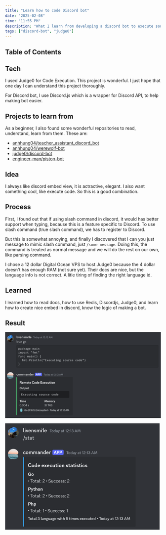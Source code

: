```yaml
---
title: "Learn how to code Discord bot"
date: "2025-02-08"
time: "11:55 PM"
description: "What I learn from developing a discord bot to execute source code remotely"
tags: ["discord-bot", "judge0"]
---
```


## Table of Contents

## Tech

I used Judge0 for Code Execution. This project is wonderful. I just hope that one day I can understand this project thoroughly.

For Discord bot, I use Discord.js which is a wrapper for Discord API, to help making bot easier.

## Projects to learn from

As a beginner, I also found some wonderful repositories to read, understand, learn from them. These are:

-   [anhhung04/teacher_assistant_discord_bot](https://github.com/anhhung04/teacher_assistant_discord_bot)
-   [anhhung04/werewolf-bot](https://github.com/anhhung04/werewolf-bot)
-   [judge0/discord-bot](https://github.com/judge0/discord-bot)
-   [engineer-man/piston-bot](https://github.com/engineer-man/piston-bot)

## Idea

I always like discord embed view, it is actractive, elegant. I also want something cool, like execute code. So this is a good combination.

## Process

First, I found out that if using slash command in discord, it would has better support when typing, because this is a feature specific to Discord. To use slash command (true slash command), we has to register to Discord.

But this is somewhat annoying, and finally I discovered that I can you just message to mimic slash command, just `/some message`. Doing this, the command is treated as normal message and we will do the rest on our own, like parsing command.

I chose a 12 dollar Digital Ocean VPS to host Judge0 because the 4 dollar doesn't has enough RAM (not sure yet). Their docs are nice, but the language info is not correct. A litle tiring of finding the right language id.

## Learned

I learned how to read docs, how to use Redis, Discordjs, Judge0, and learn how to create nice embed in discord, know the logic of making a bot.

## Result

<p><img src="/src/assets/writings/code-exec.png" width="700"></p>

<p><img src="/src/assets/writings/code-stat.png" width="500"></p>
